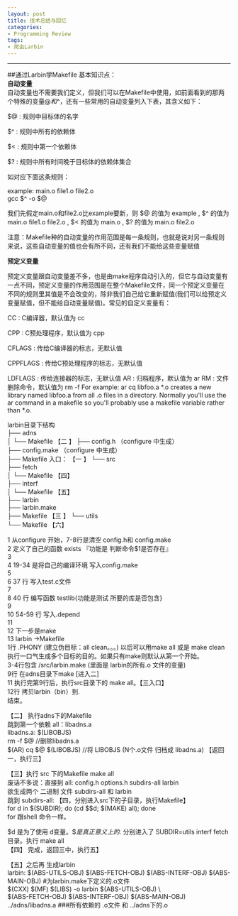 ```yaml
---
layout: post
title: 技术总结与回忆
categories:
- Programming Review
tags:
- 爬虫Larbin
---
```

---------


##通过Larbin学Makefile
基本知识点：  
**自动变量**  
自动变量也不需要我们定义，但我们可以在Makefile中使用，如前面看到的那两个特殊的变量$@和$^，还有一些常用的自动变量列入下表，其含义如下：

$@ : 规则中目标体的名字

$^ : 规则中所有的依赖体

$< : 规则中第一个依赖体

$? : 规则中所有时间晚于目标体的依赖体集合

如对应下面这条规则：

example: main.o file1.o file2.o  
gcc $^ -o $@

我们先假定main.o和file2.o比example要新，则 $@ 的值为 example , $^ 的值为 main.o file1.o file2.o , $< 的值为 main.o , $? 的值为 main.o file2.o  

注意：Makefile种的自动变量的作用范围是每一条规则，也就是说对另一条规则来说，这些自动变量的值也会有所不同，还有我们不能给这些变量赋值

**预定义变量**

预定义变量跟自动变量差不多，也是由make程序自动引入的，但它与自动变量有一点不同，预定义变量的作用范围是在整个Makefile文件，同一个预定义变量在不同的规则里其值是不会改变的，除非我们自己给它重新赋值(我们可以给预定义变量赋值，但不能给自动变量赋值)。常见的自定义变量有：

CC : C编译器，默认值为 cc

CPP : C预处理程序，默认值为 cpp

CFLAGS : 传给C编译器的标志，无默认值

CPPFLAGS : 传给C预处理程序的标志，无默认值

LDFLAGS : 传给连接器的标志，无默认值
AR : 归档程序，默认值为 ar
RM : 文件删除命令，默认值为 rm -f
For example: ar cq libfoo.a *.o creates a new library named libfoo.a from all .o files in a directory. Normally you'll use the ar                        command in a makefile so you'll probably use a makefile variable rather than *.o.


larbin目录下结构  
├── adns  
│   └── Makefile        【二 】 
├── config.h            （configure 中生成）  
├── config.make     （configure 中生成）  
├── Makefile        入口： 【一  】
└── src  
    ├── fetch  
    │   └── Makefile  【四】  
    ├── interf  
    │   └── Makefile  【五】  
    ├── larbin               
    ├── larbin.make  
    ├── Makefile         【三  】
    └── utils  
        └── Makefile    【六】  

  1 从configure 开始，7-8行是清空 config.h和 config.make  
  2  定义了自己的函数 exists 『功能是 判断命令$1是否存在』  
  3   
  4 19-34 是将自己的编译环境 写入config.make  
  5   
  6 37 行 写入test.c文件  
  7   
  8 40 行 编写函数 testlib{功能是测试 所要的库是否包含}  
  9   
 10 54-59 行 写入.depend  
 11   
 12 下一步是make  
 13 larbin ->Makefile  
1行 .PHONY (建立伪目标：all clean。。。)   以后可以用make all 或是 make   clean 执行一口气生成多个目标的目的。如果只有make则默认从第一个开始。  
3-4行包含 /src/larbin.make (里面是 larbin的所有.o 文件的变量)  
 9行 在adns目录下make   [进入二]  
11 执行完第9行后，执行src目录下的 make all。【三入口】  
12行 拷贝larbin（bin）到.  
结束。

【二】   执行adns下的Makefile   
跳到第一个依赖 all：libadns.a  
  libadns.a: $(LIBOBJS)  
                  rm -f $@              //删除libadns.a  
                 $(AR) cq $@ $(LIBOBJS)   //将 LIBOBJS (N个.o文件 归档成   libadns.a) 【返回一，执行三】  

【三】执行 src 下的Makefile   make all   
废话不多说：直接到 all: config.h options.h subdirs-all larbin   
       欲生成两个 二进制 文件 subdirs-all 和 larbin  
跳到  subdirs-all:       【四，分别进入src下的子目录，执行Makefile】  
             for d in $(SUBDIR); do (cd $$d; $(MAKE) all); done  
  for 跟shell 命令一样。   
 
\$d 是为了使用 d变量。$$是真正意义上的$.  分别进入了 SUBDIR=utils interf fetch 目录。执行   make all  
【四】 完成，返回三中，执行五】  

【五】之后再 生成larbin  
   larbin: $(ABS-UTILS-OBJ) $(ABS-FETCH-OBJ) $(ABS-INTERF-OBJ) $(ABS-MAIN-OBJ)  #为larbin.make下定义的.o文件  
         $(CXX) $(MF) $(LIBS) -o larbin $(ABS-UTILS-OBJ) \  
       $(ABS-FETCH-OBJ) $(ABS-INTERF-OBJ) $(ABS-MAIN-OBJ)   ../adns/libadns.a    ###所有依赖的 .o文件 和 ../adns下的.o  
